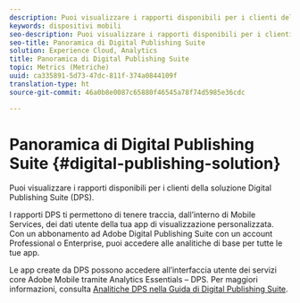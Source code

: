 ```yaml
---
description: Puoi visualizzare i rapporti disponibili per i clienti della soluzione Digital Publishing Suite (DPS).
keywords: dispositivi mobili
seo-description: Puoi visualizzare i rapporti disponibili per i clienti della soluzione Digital Publishing Suite (DPS).
seo-title: Panoramica di Digital Publishing Suite
solution: Experience Cloud, Analytics
title: Panoramica di Digital Publishing Suite
topic: Metrics (Metriche)
uuid: ca335891-5d73-47dc-811f-374a0844109f
translation-type: ht
source-git-commit: 46a0b8e0087c65880f46545a78f74d5985e36cdc

---
```



# Panoramica di Digital Publishing Suite {#digital-publishing-solution}

Puoi visualizzare i rapporti disponibili per i clienti della soluzione Digital Publishing Suite (DPS).

I rapporti DPS ti permettono di tenere traccia, dall’interno di Mobile Services, dei dati utente della tua app di visualizzazione personalizzata. Con un abbonamento ad Adobe Digital Publishing Suite con un account Professional o Enterprise, puoi accedere alle analitiche di base per tutte le tue app.

Le app create da DPS possono accedere all’interfaccia utente dei servizi core Adobe Mobile tramite Analytics Essentials – DPS. Per maggiori informazioni, consulta [Analitiche DPS nella Guida di Digital Publishing Suite](https://helpx.adobe.com/it/digital-publishing-suite/help/omniture-analytics.html).